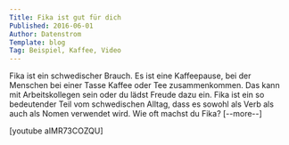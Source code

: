 ```yaml
---
Title: Fika ist gut für dich
Published: 2016-06-01
Author: Datenstrom
Template: blog
Tag: Beispiel, Kaffee, Video
---
```

Fika ist ein schwedischer Brauch. Es ist eine Kaffeepause, bei der Menschen bei einer Tasse Kaffee oder Tee zusammenkommen. Das kann mit Arbeitskollegen sein oder du lädst Freude dazu ein. Fika ist ein so bedeutender Teil vom schwedischen Alltag, dass es sowohl als Verb als auch als Nomen verwendet wird. Wie oft machst du Fika? [--more--]

[youtube aIMR73COZQU]